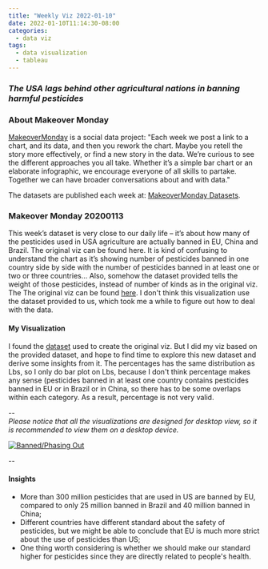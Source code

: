 ```yaml
---
title: "Weekly Viz 2022-01-10"
date: 2022-01-10T11:14:30-08:00
categories:
  - data viz
tags:
  - data visualization
  - tableau
---
```


### *The USA lags behind other agricultural nations in banning harmful pesticides*


### About Makeover Monday

[MakeoverMonday](http://www.makeovermonday.co.uk/) is a social data project:
"Each week we post a link to a chart, and its data, and then you rework the chart.
Maybe you retell the story more effectively, or find a new story in the data.
We’re curious to see the different approaches you all take. Whether it’s a simple bar chart or an elaborate infographic, we encourage everyone of all skills to partake.
Together we can have broader conversations about and with data."

The datasets are published each week at: [MakeoverMonday Datasets](http://www.makeovermonday.co.uk/data/).

### Makeover Monday 20200113

This week’s dataset is very close to our daily life – it’s about how many of the pesticides used in USA agriculture are actually banned in EU, China and Brazil. The original viz can be found here. It is kind of confusing to understand the chart as it’s showing number of pesticides banned in one country side by side with the number of pesticides banned in at least one or two or three countries…
Also, somehow the dataset provided tells the weight of those pesticides, instead of number of kinds as in the original viz.
The The original viz can be found [here](https://ehjournal.biomedcentral.com/articles/10.1186/s12940-019-0488-0/figures/1). I don't think this visualization use the dataset provided to us, which took me a while to figure out how to deal with the data.

#### My Visualization

I found the [dataset](https://static-content.springer.com/esm/art%3A10.1186%2Fs12940-019-0488-0/MediaObjects/12940_2019_488_MOESM5_ESM.xlsx) used to create the original viz. But I did my viz based on the provided dataset, and hope to find time to explore this new dataset and derive some insights from it. 
The percentages has the same distribution as Lbs, so I only do bar plot on Lbs, because I don't think percentage makes any sense (pesticides banned in at least one country contains pesticides banned in EU or in Brazil or in China, so there has to be some overlaps within each category. As a result, percentage is not very valid.

--  
*Please notice that all the visualizations are designed for desktop view, so it is recommended to view them on a desktop device.*  

<div class='tableauPlaceholder' id='viz1647573568354' style='position: relative'>
<noscript><a href='#'>
  <img alt='Banned&#47;Phasing Out ' src='https:&#47;&#47;public.tableau.com&#47;static&#47;images&#47;vi&#47;viz_2020_W2&#47;pesticidesbanned&#47;1_rss.png' style='border: none' />
</a></noscript>
<object class='tableauViz'  style='display:none;'>
  <param name='host_url' value='https%3A%2F%2Fpublic.tableau.com%2F' /> 
  <param name='embed_code_version' value='3' /> 
  <param name='site_root' value='' />
  <param name='name' value='viz_2020_W2&#47;pesticidesbanned' />
  <param name='tabs' value='no' />
  <param name='toolbar' value='yes' />
  <param name='static_image' value='https:&#47;&#47;public.tableau.com&#47;static&#47;images&#47;vi&#47;viz_2020_W2&#47;pesticidesbanned&#47;1.png' /> 
  <param name='animate_transition' value='yes' />
  <param name='display_static_image' value='yes' />
  <param name='display_spinner' value='yes' />
  <param name='display_overlay' value='yes' /><param name='display_count' value='yes' />
  <param name='language' value='en-US' /></object></div>                <script type='text/javascript'>                    
  var divElement = document.getElementById('viz1647573568354');                    
  var vizElement = divElement.getElementsByTagName('object')[0];                    
  if ( divElement.offsetWidth > 800 ) { vizElement.style.width='800px';vizElement.style.height='627px';} else if ( divElement.offsetWidth > 500 ) { vizElement.style.width='800px';vizElement.style.height='627px';} else { vizElement.style.width='100%';vizElement.style.height='727px';}                   
  var scriptElement = document.createElement('script');                   
  scriptElement.src = 'https://public.tableau.com/javascripts/api/viz_v1.js';                    
  vizElement.parentNode.insertBefore(scriptElement, vizElement);                
</script>
  
--  

#### Insights
* More than 300 million pesticides that are used in US are banned by EU, compared to only 25 million banned in Brazil and 40 million banned in China;
* Different countries have different standard about the safety of pesticides, but we might be able to conclude that EU is much more strict about the use of pesticides than US;
* One thing worth considering is whether we should make our standard higher for pesticides since they are directly related to people's health.
